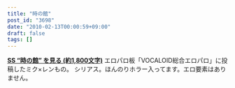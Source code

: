 ```yaml
---
title: "時の館"
post_id: "3698"
date: "2010-02-13T00:00:59+09:00"
draft: false
tags: []
---
```



**[SS “時の館” を見る (約1,800文字)](/tag/frozen-mansion)** エロパロ板「VOCALOID総合エロパロ」に投稿したミク×レンもの。 シリアス。ほんのりホラー入ってます。エロ要素はありません。
